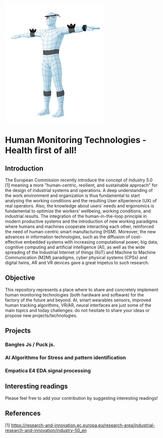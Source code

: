 <p > 
  <img align="center" src="https://github.com/riccardokhm/Human-Monitoring-Technologies/blob/main/Images/Human_Tracking_Manikin.png">
<p>

# Human Monitoring Technologies - Health first of all!
## **Introduction**

The European Commission recently introduce the concept of Industry 5.0 [1] meaning a more "human-centric, resilient, and sustainable approach" for the design of industrial systems and operations. A deep understanding of the work environment and organization is thus fundamental to start analysing the working conditions and the resulting User eXperience (UX) of real operators. Also, the knowledge about users’ needs and ergonomics is fundamental to optimize the workers’ wellbeing, working conditions, and industrial results. The integration of the human-in-the-loop principle in modern productive systems and the introduction of new working paradigms where humans and machines cooperate interacting each other, reinforced the need of human-centric smart manufacturing (HSM). 
Moreover, the new advances in information technologies, such as the diffusion of cost-effective embedded systems with increasing computational power, big data, cognitive computing and artificial intelligence (AI), as well as the wide spreading of the Industrial Internet of things (IIoT) and Machine to Machine Communication (M2M) paradigms, cyber physical systems (CPSs) and digital twins, AR and VR devices gave a great impetus to such research.

## **Objective** 

This repository represents a place where to share and concretely implement human monitoring technologies (both hardware and software) for the factory of the future and beyond. AI, smart wearables sensors, improved human tracking algorithms, VR/AR, neural interfaces are just some of the main topics and today challenges: do not hesitate to share your ideas or propose new projects/technologies. 

## **Projects**

  ### Bangles Js / Puck js.
  
  ### AI Algorithms for Stress and pattern identification 

  ### Empatica E4 EDA signal processing

## **Interesting readings**

Please feel free to add your contribution by suggesting interesting readings!


## **References**

[1] https://research-and-innovation.ec.europa.eu/research-area/industrial-research-and-innovation/industry-50_en
